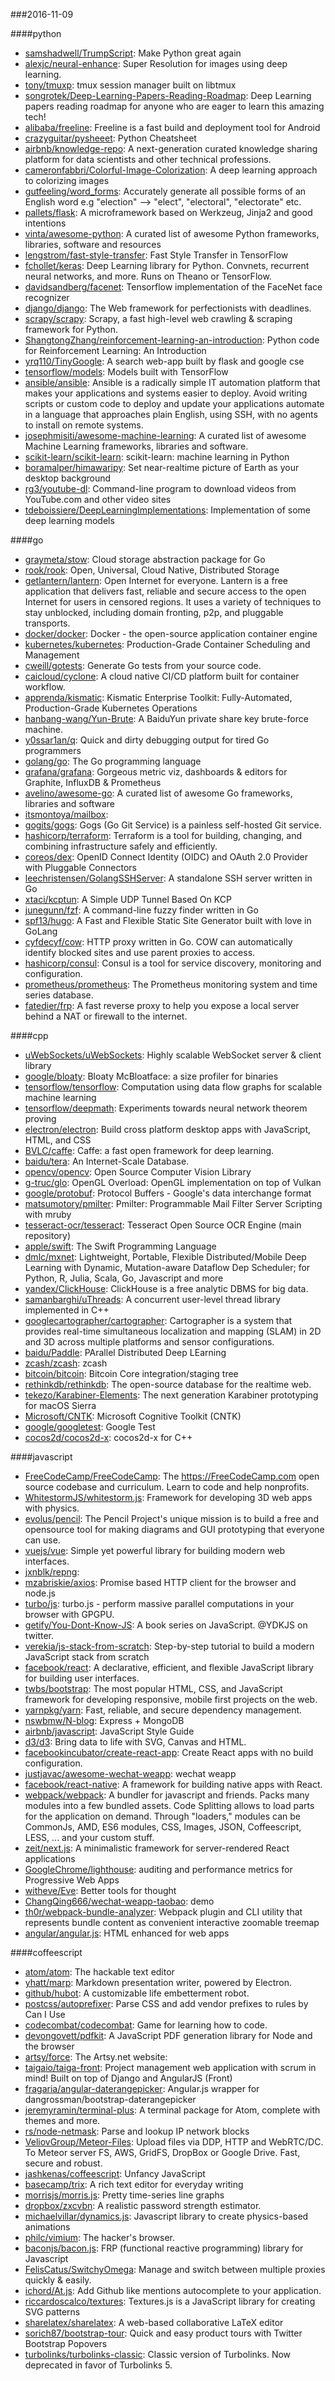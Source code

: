 ###2016-11-09

####python
* [samshadwell/TrumpScript](https://github.com/samshadwell/TrumpScript): Make Python great again
* [alexjc/neural-enhance](https://github.com/alexjc/neural-enhance): Super Resolution for images using deep learning.
* [tony/tmuxp](https://github.com/tony/tmuxp):  tmux session manager built on libtmux
* [songrotek/Deep-Learning-Papers-Reading-Roadmap](https://github.com/songrotek/Deep-Learning-Papers-Reading-Roadmap): Deep Learning papers reading roadmap for anyone who are eager to learn this amazing tech!
* [alibaba/freeline](https://github.com/alibaba/freeline): Freeline is a fast build and deployment tool for Android
* [crazyguitar/pysheeet](https://github.com/crazyguitar/pysheeet): Python Cheatsheet
* [airbnb/knowledge-repo](https://github.com/airbnb/knowledge-repo): A next-generation curated knowledge sharing platform for data scientists and other technical professions.
* [cameronfabbri/Colorful-Image-Colorization](https://github.com/cameronfabbri/Colorful-Image-Colorization): A deep learning approach to colorizing images
* [gutfeeling/word_forms](https://github.com/gutfeeling/word_forms): Accurately generate all possible forms of an English word e.g "election" --> "elect", "electoral", "electorate" etc.
* [pallets/flask](https://github.com/pallets/flask): A microframework based on Werkzeug, Jinja2 and good intentions
* [vinta/awesome-python](https://github.com/vinta/awesome-python): A curated list of awesome Python frameworks, libraries, software and resources
* [lengstrom/fast-style-transfer](https://github.com/lengstrom/fast-style-transfer): Fast Style Transfer in TensorFlow 
* [fchollet/keras](https://github.com/fchollet/keras): Deep Learning library for Python. Convnets, recurrent neural networks, and more. Runs on Theano or TensorFlow.
* [davidsandberg/facenet](https://github.com/davidsandberg/facenet): Tensorflow implementation of the FaceNet face recognizer
* [django/django](https://github.com/django/django): The Web framework for perfectionists with deadlines.
* [scrapy/scrapy](https://github.com/scrapy/scrapy): Scrapy, a fast high-level web crawling & scraping framework for Python.
* [ShangtongZhang/reinforcement-learning-an-introduction](https://github.com/ShangtongZhang/reinforcement-learning-an-introduction): Python code for Reinforcement Learning: An Introduction
* [yrq110/TinyGoogle](https://github.com/yrq110/TinyGoogle): A search web-app built by flask and google cse
* [tensorflow/models](https://github.com/tensorflow/models): Models built with TensorFlow
* [ansible/ansible](https://github.com/ansible/ansible): Ansible is a radically simple IT automation platform that makes your applications and systems easier to deploy. Avoid writing scripts or custom code to deploy and update your applications automate in a language that approaches plain English, using SSH, with no agents to install on remote systems.
* [josephmisiti/awesome-machine-learning](https://github.com/josephmisiti/awesome-machine-learning): A curated list of awesome Machine Learning frameworks, libraries and software.
* [scikit-learn/scikit-learn](https://github.com/scikit-learn/scikit-learn): scikit-learn: machine learning in Python
* [boramalper/himawaripy](https://github.com/boramalper/himawaripy): Set near-realtime picture of Earth as your desktop background
* [rg3/youtube-dl](https://github.com/rg3/youtube-dl): Command-line program to download videos from YouTube.com and other video sites
* [tdeboissiere/DeepLearningImplementations](https://github.com/tdeboissiere/DeepLearningImplementations): Implementation of some deep learning models

####go
* [graymeta/stow](https://github.com/graymeta/stow): Cloud storage abstraction package for Go
* [rook/rook](https://github.com/rook/rook): Open, Universal, Cloud Native, Distributed Storage
* [getlantern/lantern](https://github.com/getlantern/lantern):  Open Internet for everyone. Lantern is a free application that delivers fast, reliable and secure access to the open Internet for users in censored regions. It uses a variety of techniques to stay unblocked, including domain fronting, p2p, and pluggable transports.
* [docker/docker](https://github.com/docker/docker): Docker - the open-source application container engine
* [kubernetes/kubernetes](https://github.com/kubernetes/kubernetes): Production-Grade Container Scheduling and Management
* [cweill/gotests](https://github.com/cweill/gotests): Generate Go tests from your source code.
* [caicloud/cyclone](https://github.com/caicloud/cyclone): A cloud native CI/CD platform built for container workflow.
* [apprenda/kismatic](https://github.com/apprenda/kismatic): Kismatic Enterprise Toolkit: Fully-Automated, Production-Grade Kubernetes Operations
* [hanbang-wang/Yun-Brute](https://github.com/hanbang-wang/Yun-Brute): A BaiduYun private share key brute-force machine.
* [y0ssar1an/q](https://github.com/y0ssar1an/q): Quick and dirty debugging output for tired Go programmers
* [golang/go](https://github.com/golang/go): The Go programming language
* [grafana/grafana](https://github.com/grafana/grafana): Gorgeous metric viz, dashboards & editors for Graphite, InfluxDB & Prometheus
* [avelino/awesome-go](https://github.com/avelino/awesome-go): A curated list of awesome Go frameworks, libraries and software
* [itsmontoya/mailbox](https://github.com/itsmontoya/mailbox): 
* [gogits/gogs](https://github.com/gogits/gogs): Gogs (Go Git Service) is a painless self-hosted Git service.
* [hashicorp/terraform](https://github.com/hashicorp/terraform): Terraform is a tool for building, changing, and combining infrastructure safely and efficiently.
* [coreos/dex](https://github.com/coreos/dex): OpenID Connect Identity (OIDC) and OAuth 2.0 Provider with Pluggable Connectors
* [leechristensen/GolangSSHServer](https://github.com/leechristensen/GolangSSHServer): A standalone SSH server written in Go
* [xtaci/kcptun](https://github.com/xtaci/kcptun): A Simple UDP Tunnel Based On KCP
* [junegunn/fzf](https://github.com/junegunn/fzf):  A command-line fuzzy finder written in Go
* [spf13/hugo](https://github.com/spf13/hugo): A Fast and Flexible Static Site Generator built with love in GoLang
* [cyfdecyf/cow](https://github.com/cyfdecyf/cow): HTTP proxy written in Go. COW can automatically identify blocked sites and use parent proxies to access.
* [hashicorp/consul](https://github.com/hashicorp/consul): Consul is a tool for service discovery, monitoring and configuration.
* [prometheus/prometheus](https://github.com/prometheus/prometheus): The Prometheus monitoring system and time series database.
* [fatedier/frp](https://github.com/fatedier/frp): A fast reverse proxy to help you expose a local server behind a NAT or firewall to the internet.

####cpp
* [uWebSockets/uWebSockets](https://github.com/uWebSockets/uWebSockets): Highly scalable WebSocket server & client library
* [google/bloaty](https://github.com/google/bloaty): Bloaty McBloatface: a size profiler for binaries
* [tensorflow/tensorflow](https://github.com/tensorflow/tensorflow): Computation using data flow graphs for scalable machine learning
* [tensorflow/deepmath](https://github.com/tensorflow/deepmath): Experiments towards neural network theorem proving
* [electron/electron](https://github.com/electron/electron): Build cross platform desktop apps with JavaScript, HTML, and CSS
* [BVLC/caffe](https://github.com/BVLC/caffe): Caffe: a fast open framework for deep learning.
* [baidu/tera](https://github.com/baidu/tera): An Internet-Scale Database.
* [opencv/opencv](https://github.com/opencv/opencv): Open Source Computer Vision Library
* [g-truc/glo](https://github.com/g-truc/glo): OpenGL Overload: OpenGL implementation on top of Vulkan
* [google/protobuf](https://github.com/google/protobuf): Protocol Buffers - Google's data interchange format
* [matsumotory/pmilter](https://github.com/matsumotory/pmilter): Pmilter: Programmable Mail Filter Server Scripting with mruby
* [tesseract-ocr/tesseract](https://github.com/tesseract-ocr/tesseract): Tesseract Open Source OCR Engine (main repository)
* [apple/swift](https://github.com/apple/swift): The Swift Programming Language
* [dmlc/mxnet](https://github.com/dmlc/mxnet): Lightweight, Portable, Flexible Distributed/Mobile Deep Learning with Dynamic, Mutation-aware Dataflow Dep Scheduler; for Python, R, Julia, Scala, Go, Javascript and more
* [yandex/ClickHouse](https://github.com/yandex/ClickHouse): ClickHouse is a free analytic DBMS for big data.
* [samanbarghi/uThreads](https://github.com/samanbarghi/uThreads): A concurrent user-level thread library implemented in C++
* [googlecartographer/cartographer](https://github.com/googlecartographer/cartographer): Cartographer is a system that provides real-time simultaneous localization and mapping (SLAM) in 2D and 3D across multiple platforms and sensor configurations.
* [baidu/Paddle](https://github.com/baidu/Paddle): PArallel Distributed Deep LEarning
* [zcash/zcash](https://github.com/zcash/zcash): zcash
* [bitcoin/bitcoin](https://github.com/bitcoin/bitcoin): Bitcoin Core integration/staging tree
* [rethinkdb/rethinkdb](https://github.com/rethinkdb/rethinkdb): The open-source database for the realtime web.
* [tekezo/Karabiner-Elements](https://github.com/tekezo/Karabiner-Elements): The next generation Karabiner prototyping for macOS Sierra
* [Microsoft/CNTK](https://github.com/Microsoft/CNTK): Microsoft Cognitive Toolkit (CNTK)
* [google/googletest](https://github.com/google/googletest): Google Test
* [cocos2d/cocos2d-x](https://github.com/cocos2d/cocos2d-x): cocos2d-x for C++

####javascript
* [FreeCodeCamp/FreeCodeCamp](https://github.com/FreeCodeCamp/FreeCodeCamp): The https://FreeCodeCamp.com open source codebase and curriculum. Learn to code and help nonprofits.
* [WhitestormJS/whitestorm.js](https://github.com/WhitestormJS/whitestorm.js):  Framework for developing 3D web apps with physics.
* [evolus/pencil](https://github.com/evolus/pencil): The Pencil Project's unique mission is to build a free and opensource tool for making diagrams and GUI prototyping that everyone can use.
* [vuejs/vue](https://github.com/vuejs/vue): Simple yet powerful library for building modern web interfaces.
* [jxnblk/repng](https://github.com/jxnblk/repng): 
* [mzabriskie/axios](https://github.com/mzabriskie/axios): Promise based HTTP client for the browser and node.js
* [turbo/js](https://github.com/turbo/js): turbo.js - perform massive parallel computations in your browser with GPGPU.
* [getify/You-Dont-Know-JS](https://github.com/getify/You-Dont-Know-JS): A book series on JavaScript. @YDKJS on twitter.
* [verekia/js-stack-from-scratch](https://github.com/verekia/js-stack-from-scratch): Step-by-step tutorial to build a modern JavaScript stack from scratch
* [facebook/react](https://github.com/facebook/react): A declarative, efficient, and flexible JavaScript library for building user interfaces.
* [twbs/bootstrap](https://github.com/twbs/bootstrap): The most popular HTML, CSS, and JavaScript framework for developing responsive, mobile first projects on the web.
* [yarnpkg/yarn](https://github.com/yarnpkg/yarn):  Fast, reliable, and secure dependency management.
* [nswbmw/N-blog](https://github.com/nswbmw/N-blog):  Express + MongoDB 
* [airbnb/javascript](https://github.com/airbnb/javascript): JavaScript Style Guide
* [d3/d3](https://github.com/d3/d3): Bring data to life with SVG, Canvas and HTML. 
* [facebookincubator/create-react-app](https://github.com/facebookincubator/create-react-app): Create React apps with no build configuration.
* [justjavac/awesome-wechat-weapp](https://github.com/justjavac/awesome-wechat-weapp):  wechat weapp
* [facebook/react-native](https://github.com/facebook/react-native): A framework for building native apps with React.
* [webpack/webpack](https://github.com/webpack/webpack): A bundler for javascript and friends. Packs many modules into a few bundled assets. Code Splitting allows to load parts for the application on demand. Through "loaders," modules can be CommonJs, AMD, ES6 modules, CSS, Images, JSON, Coffeescript, LESS, ... and your custom stuff.
* [zeit/next.js](https://github.com/zeit/next.js): A minimalistic framework for server-rendered React applications
* [GoogleChrome/lighthouse](https://github.com/GoogleChrome/lighthouse): auditing and performance metrics for Progressive Web Apps
* [witheve/Eve](https://github.com/witheve/Eve): Better tools for thought
* [ChangQing666/wechat-weapp-taobao](https://github.com/ChangQing666/wechat-weapp-taobao): demo 
* [th0r/webpack-bundle-analyzer](https://github.com/th0r/webpack-bundle-analyzer): Webpack plugin and CLI utility that represents bundle content as convenient interactive zoomable treemap
* [angular/angular.js](https://github.com/angular/angular.js): HTML enhanced for web apps

####coffeescript
* [atom/atom](https://github.com/atom/atom): The hackable text editor
* [yhatt/marp](https://github.com/yhatt/marp): Markdown presentation writer, powered by Electron.
* [github/hubot](https://github.com/github/hubot): A customizable life embetterment robot.
* [postcss/autoprefixer](https://github.com/postcss/autoprefixer): Parse CSS and add vendor prefixes to rules by Can I Use
* [codecombat/codecombat](https://github.com/codecombat/codecombat): Game for learning how to code.
* [devongovett/pdfkit](https://github.com/devongovett/pdfkit): A JavaScript PDF generation library for Node and the browser
* [artsy/force](https://github.com/artsy/force): The Artsy.net website:
* [taigaio/taiga-front](https://github.com/taigaio/taiga-front): Project management web application with scrum in mind! Built on top of Django and AngularJS (Front)
* [fragaria/angular-daterangepicker](https://github.com/fragaria/angular-daterangepicker): Angular.js wrapper for dangrossman/bootstrap-daterangepicker
* [jeremyramin/terminal-plus](https://github.com/jeremyramin/terminal-plus): A terminal package for Atom, complete with themes and more.
* [rs/node-netmask](https://github.com/rs/node-netmask): Parse and lookup IP network blocks
* [VeliovGroup/Meteor-Files](https://github.com/VeliovGroup/Meteor-Files): Upload files via DDP, HTTP and WebRTC/DC. To Meteor server FS, AWS, GridFS, DropBox or Google Drive. Fast, secure and robust.
* [jashkenas/coffeescript](https://github.com/jashkenas/coffeescript): Unfancy JavaScript
* [basecamp/trix](https://github.com/basecamp/trix): A rich text editor for everyday writing
* [morrisjs/morris.js](https://github.com/morrisjs/morris.js): Pretty time-series line graphs
* [dropbox/zxcvbn](https://github.com/dropbox/zxcvbn): A realistic password strength estimator.
* [michaelvillar/dynamics.js](https://github.com/michaelvillar/dynamics.js): Javascript library to create physics-based animations
* [philc/vimium](https://github.com/philc/vimium): The hacker's browser.
* [baconjs/bacon.js](https://github.com/baconjs/bacon.js): FRP (functional reactive programming) library for Javascript
* [FelisCatus/SwitchyOmega](https://github.com/FelisCatus/SwitchyOmega): Manage and switch between multiple proxies quickly & easily.
* [ichord/At.js](https://github.com/ichord/At.js): Add Github like mentions autocomplete to your application.
* [riccardoscalco/textures](https://github.com/riccardoscalco/textures): Textures.js is a JavaScript library for creating SVG patterns
* [sharelatex/sharelatex](https://github.com/sharelatex/sharelatex): A web-based collaborative LaTeX editor
* [sorich87/bootstrap-tour](https://github.com/sorich87/bootstrap-tour): Quick and easy product tours with Twitter Bootstrap Popovers
* [turbolinks/turbolinks-classic](https://github.com/turbolinks/turbolinks-classic): Classic version of Turbolinks. Now deprecated in favor of Turbolinks 5.
